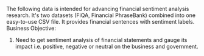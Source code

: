 The following data is intended for advancing financial sentiment analysis research. It's two datasets (FiQA, Financial PhraseBank) combined into one easy-to-use CSV file. It provides financial sentences with sentiment labels.
Business Objective:
1.	Need to get sentiment analysis of financial statements and gauge its impact i.e. positive, negative or neutral on the business and government.
